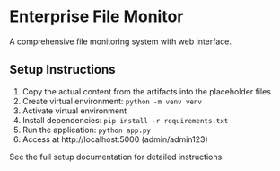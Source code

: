 # Enterprise File Monitor

A comprehensive file monitoring system with web interface.

## Setup Instructions

1. Copy the actual content from the artifacts into the placeholder files
2. Create virtual environment: `python -m venv venv`
3. Activate virtual environment
4. Install dependencies: `pip install -r requirements.txt`
5. Run the application: `python app.py`
6. Access at http://localhost:5000 (admin/admin123)

See the full setup documentation for detailed instructions.
